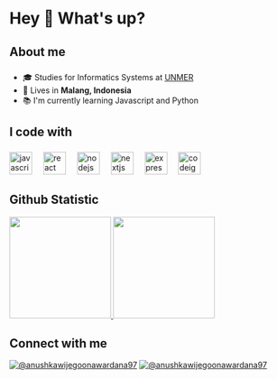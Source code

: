 <h1 align="left">Hey 👋 What's up?</h1>

###

<h2 align="left">About me</h2>

###

- 🎓 Studies for Informatics Systems at [UNMER](https://www.unmer.ac.id/)
- 🏡 Lives in **Malang, Indonesia**
- 📚 I'm currently learning Javascript and Python

###

<h2 align="left">I code with</h2>

###

<div align="left">
  <img src="https://cdn.jsdelivr.net/gh/devicons/devicon/icons/javascript/javascript-original.svg" height="40" alt="javascript logo"  />
  <img width="12" />
  <img src="https://cdn.jsdelivr.net/gh/devicons/devicon/icons/react/react-original.svg" height="40" alt="react logo"  />
  <img width="12" />
  <img src="https://cdn.jsdelivr.net/gh/devicons/devicon/icons/nodejs/nodejs-original.svg" height="40" alt="nodejs logo"  />
  <img width="12" />
  <img src="https://cdn.jsdelivr.net/gh/devicons/devicon/icons/nextjs/nextjs-original.svg" height="40" alt="nextjs logo"  />
  <img width="12" />
  <img src="https://cdn.jsdelivr.net/gh/devicons/devicon/icons/express/express-original.svg" height="40" alt="express logo"  />
  <img width="12" />
  <img src="https://cdn.jsdelivr.net/gh/devicons/devicon/icons/codeigniter/codeigniter-plain.svg" height="40" alt="codeigniter logo"  />
</div>

###

## Github Statistic
<p align="left">
<a href="https://github.com/mazyogz">
  <img height="180em" src="https://github-readme-stats-eight-theta.vercel.app/api?username=mazyogz&show_icons=true&theme=algolia&include_all_commits=true&count_private=true"/>
  <img height="180em" src="https://github-readme-stats-eight-theta.vercel.app/api/top-langs/?username=mazyogz&layout=compact&langs_count=8&theme=algolia"/>
</a>
</p>

## Connect with me 
[![@anushkawijegoonawardana97](https://img.icons8.com/fluency/48/000000/instagram-new.png "ari_yog")](https://www.instagram.com/ari_yog) [![@anushkawijegoonawardana97](https://img.icons8.com/fluency/48/000000/linkedin.png "ari yogi")]([https://www.linkedin.com/in/ari-pras](https://www.linkedin.com/in/ari-pras/))
